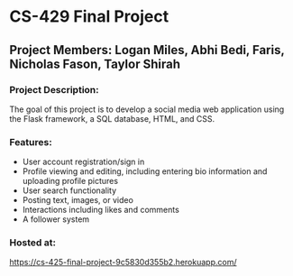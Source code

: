 # CS-429 Final Project

## Project Members: Logan Miles, Abhi Bedi, Faris, Nicholas Fason, Taylor Shirah

### Project Description:
The goal of this project is to develop a social media web application using the Flask framework, a SQL database, HTML, and CSS.

### Features:
* User account registration/sign in
* Profile viewing and editing, including entering bio information and uploading profile pictures
* User search functionality
* Posting text, images, or video
* Interactions including likes and comments
* A follower system

### Hosted at:
https://cs-425-final-project-9c5830d355b2.herokuapp.com/